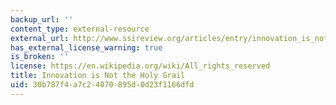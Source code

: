 ```yaml
---
backup_url: ''
content_type: external-resource
external_url: http://www.ssireview.org/articles/entry/innovation_is_not_the_holy_grail
has_external_license_warning: true
is_broken: ''
license: https://en.wikipedia.org/wiki/All_rights_reserved
title: Innovation is Not the Holy Grail
uid: 30b787f4-a7c2-4070-895d-0d23f1166dfd
---
```

